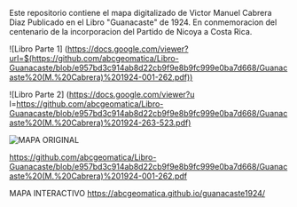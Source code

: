 Este repositorio contiene el mapa digitalizado de Victor Manuel Cabrera Diaz
Publicado en el Libro "Guanacaste" de 1924.
En conmemoracion del centenario de la incorporacion del Partido de Nicoya a Costa Rica.

![Libro Parte 1] (https://docs.google.com/viewer?url=$(https://github.com/abcgeomatica/Libro-Guanacaste/blob/e957bd3c914ab8d22cb9f9e8b9fc999e0ba7d668/Guanacaste%20(M.%20Cabrera)%201924-001-262.pdf))

![Libro Parte 2] (https://docs.google.com/viewer?u l=https://github.com/abcgeomatica/Libro-Guanacaste/blob/e957bd3c914ab8d22cb9f9e8b9fc999e0ba7d668/Guanacaste%20(M.%20Cabrera)%201924-263-523.pdf)

![MAPA ORIGINAL](https://github.com/abcgeomatica/guanacaste1924/blob/326ead36c9acbff712124d3dbc2abc6faaf7264f/MapaGuanacaste1924.png)


https://github.com/abcgeomatica/Libro-Guanacaste/blob/e957bd3c914ab8d22cb9f9e8b9fc999e0ba7d668/Guanacaste%20(M.%20Cabrera)%201924-001-262.pdf

MAPA INTERACTIVO
https://abcgeomatica.github.io/guanacaste1924/


